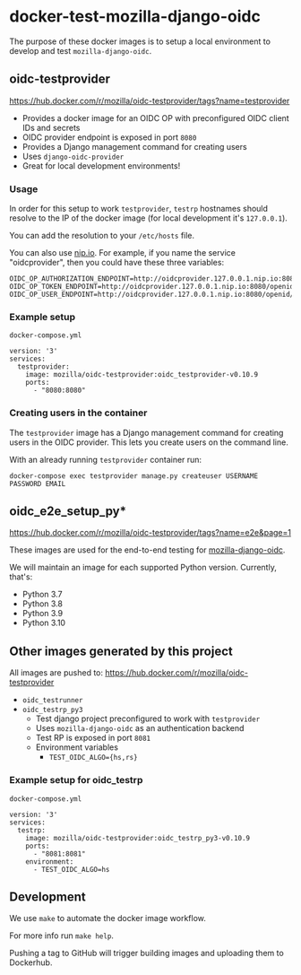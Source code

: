 # docker-test-mozilla-django-oidc

The purpose of these docker images is to setup a local environment to develop and test
`mozilla-django-oidc`.


## oidc-testprovider

https://hub.docker.com/r/mozilla/oidc-testprovider/tags?name=testprovider

* Provides a docker image for an OIDC OP with preconfigured OIDC client IDs and secrets
* OIDC provider endpoint is exposed in port `8080`
* Provides a Django management command for creating users
* Uses `django-oidc-provider`
* Great for local development environments!


### Usage

In order for this setup to work `testprovider`, `testrp` hostnames should resolve to the
IP of the docker image (for local development it's `127.0.0.1`).

You can add the resolution to your `/etc/hosts` file.

You can also use [nip.io](http://nip.io/). For example, if you name the service
"oidcprovider", then you could have these three variables:

```
OIDC_OP_AUTHORIZATION_ENDPOINT=http://oidcprovider.127.0.0.1.nip.io:8080/openid/authorize
OIDC_OP_TOKEN_ENDPOINT=http://oidcprovider.127.0.0.1.nip.io:8080/openid/token
OIDC_OP_USER_ENDPOINT=http://oidcprovider.127.0.0.1.nip.io:8080/openid/userinfo
```

### Example setup

`docker-compose.yml`

```
version: '3'
services:
  testprovider:
    image: mozilla/oidc-testprovider:oidc_testprovider-v0.10.9
    ports:
      - "8080:8080"
```


### Creating users in the container

The `testprovider` image has a Django management command for creating users in
the OIDC provider. This lets you create users on the command line.

With an already running `testprovider` container run:

```
docker-compose exec testprovider manage.py createuser USERNAME PASSWORD EMAIL
```


## oidc_e2e_setup_py*

https://hub.docker.com/r/mozilla/oidc-testprovider/tags?name=e2e&page=1

These images are used for the end-to-end testing for [mozilla-django-oidc](https://github.com/mozilla/mozilla-django-oidc).

We will maintain an image for each supported Python version. Currently, that's:

* Python 3.7
* Python 3.8
* Python 3.9
* Python 3.10


## Other images generated by this project

All images are pushed to: https://hub.docker.com/r/mozilla/oidc-testprovider

* `oidc_testrunner`
* `oidc_testrp_py3`
    * Test django project preconfigured to work with `testprovider`
    * Uses `mozilla-django-oidc` as an authentication backend
    * Test RP is exposed in port `8081`
    * Environment variables
        * `TEST_OIDC_ALGO={hs,rs}`


### Example setup for oidc_testrp

`docker-compose.yml`

```
version: '3'
services:
  testrp:
    image: mozilla/oidc-testprovider:oidc_testrp_py3-v0.10.9
    ports:
      - "8081:8081"
    environment:
      - TEST_OIDC_ALGO=hs
```


## Development

We use `make` to automate the docker image workflow.

For more info run `make help`.

Pushing a tag to GitHub will trigger building images and uploading them
to Dockerhub.
